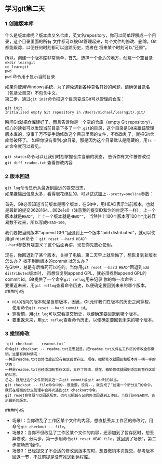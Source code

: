 ## 学习git第二天  
### 1.创建版本库  
   什么是版本库呢？版本库又名仓库，英文名repository，你可以简单理解成一个目录，这个目录里面的所有
文件都可以被Git管理起来，每个文件的修改、删除，Git都能跟踪，以便任何时刻都可以追踪历史，或者在
将来某个时刻可以“还原”。  
  
所以，创建一个版本库非常简单，首先，选择一个合适的地方，创建一个空目录  
`mkdir learngit`  
`cd learngit`  
`pwd`  
`pwd` 命令用于显示当前目录  
  
如果你使用Windows系统，为了避免遇到各种莫名其妙的问题，请确保目录名（包括父目录）不包含中文。  
第二步，通过`git init`命令把这个目录变成Git可以管理的仓库：  
  
` git init `  
  `Initialized empty Git repository in /Users/michael/learngit/.git/`  
    
  瞬间Git就把仓库建好了，而且告诉你是一个空的仓库（empty Git repository），
  细心的读者可以发现当前目录下多了一个`.git`的目录，这个目录是Git来跟踪管理版本库的，没事千万不要手动修改这个目录里面的文件，不然改乱了，就把Git仓库给破坏了。
  如果你没有看到.git目录，那是因为这个目录默认是隐藏的，用`ls -ah`命令就可以看见。  
  
  `git status`命令可以让我们时刻掌握仓库当前的状态， 告诉你有文件被修改过   
  `git diff readme.txt`  查看修改内容  
  
### 2.版本回退
  `git log`命令显示从最近到最远的提交日志，  
  如果嫌输出信息太多，看得眼花缭乱的，可以试试加上`--pretty=oneline`参数：  
    
  首先，Git必须知道当前版本是哪个版本，在Git中，用HEAD表示当前版本，也就是最新的提交3628164.
  ..882e1e0（注意我的提交ID和你的肯定不一样），上一个版本就是`HEAD^`，上上一个版本就是`HEAD^^`，
  当然往上100个版本写100个^比较容易数不过来，所以写成`HEAD~100`。  
  
  我们要把当前版本“append GPL”回退到上一个版本“add distributed”，就可以使用git reset命令：
  `git reset --hard HEAD^`  
  `--hard`参数有啥意义？这个后面再讲，现在你先放心使用。  
  
  现在，你回退到了某个版本，关掉了电脑，第二天早上就后悔了，想恢复到新版本怎么办？
  找不到新版本的commit id怎么办？  
  在Git中，总是有后悔药可以吃的。当你用`git reset --hard HEAD^`回退到`add distributed`版本时，
  再想恢复到append GPL，就必须找到append GPL的commit id。Git提供了一个命令`git reflog`用来记录
  你的每一次命令：  
  要重返未来，用`git reflog`查看命令历史，以便确定要回到未来的哪个版本。  
####小结
  * `HEAD`指向的版本就是当前版本，因此，Git允许我们在版本的历史之间穿梭，使用命令`git reset --hard commit_id`。  
  * 穿梭前，用`git log`可以查看提交历史，以便确定要回退到哪个版本。  
  * 要重返未来，用`git reflog`查看命令历史，以便确定要回到未来的哪个版本。  
  
### 3.撤销修改  
    `git checkout -- readme.txt`  
    命令git checkout -- readme.txt意思就是，把readme.txt文件在工作区的修改全部撤销，这里有两种情况：  
    一种是readme.txt自修改后还没有被放到暂存区，现在，撤销修改就回到和版本库一模一样的状态；  
    一种是readme.txt已经添加到暂存区后，又作了修改，现在，撤销修改就回到添加到暂存区后的状态。  
    总之，就是让这个文件回到最近一次git commit或git add时的状态。  
    git checkout -- file命令中的--很重要，没有--，就变成了“创建一个新分支”的命令，我们在后面的分支管理中会再次遇到git checkout命令。
    git reset命令既可以回退版本，也可以把暂存区的修改回退到工作区。当我们用HEAD时，表示最新的版本。  
      
####小结
* 场景1：当你改乱了工作区某个文件的内容，想直接丢弃工作区的修改时，用命令`git checkout -- file`。  
* 场景2：当你不但改乱了工作区某个文件的内容，还添加到了暂存区时，想丢弃修改，分两步，第一步用命令`git reset HEAD file`，就回到了场景1，第二步按场景1操作。  
* 场景3：已经提交了不合适的修改到版本库时，想要撤销本次提交，参考版本回退一节，不过前提是没有推送到远程库。  

    